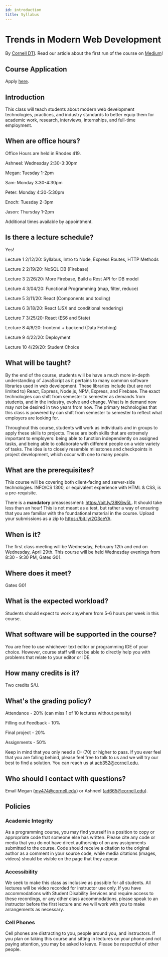 ```yaml
---
id: introduction
title: Syllabus
---
```


# Trends in Modern Web Development

By [Cornell DTI](http://cornelldti.org/). Read our article about the first run of the course on [Medium](https://medium.com/cornell-design-tech-initiative/cornell-dti-trends-in-web-development-4cb5abc56776)!

## Course Application

Apply [here](http://bit.ly/webdevsp20).

## Introduction

This class will teach students about modern web development technologies, practices, and industry standards to better equip them for academic work, research, interviews, internships, and full-time employment.

## When are office hours?

Office Hours are held in Rhodes 419.

Ashneel: Wednesday 2:30-3:30pm

Megan: Tuesday 1-2pm

Sam: Monday 3:30-4:30pm

Peter: Monday 4:30-5:30pm

Enoch: Tuesday 2-3pm

Jason: Thursday 1-2pm

Additional times available by appointment.

## Is there a lecture schedule?

Yes!

Lecture 1 2/12/20: Syllabus, Intro to Node, Express Routes, HTTP Methods

Lecture 2 2/19/20: NoSQL DB (Firebase)

Lecture 3 2/26/20: More Firebase, Build a Rest API for DB model

Lecture 4 3/04/20: Functional Programming (map, filter, reduce)

Lecture 5 3/11/20: React (Components and tooling)

Lecture 6 3/18/20: React (JSX and conditional rendering)

Lecture 7 3/25/20: React (ES6 and State)

Lecture 8 4/8/20: frontend + backend (Data Fetching)

Lecture 9 4/22/20: Deployment

Lecture 10 4/29/20: Student Choice

## What will be taught?

By the end of the course, students will be have a much more in-depth understanding of JavaScript as it pertains to many common software libraries used in web development. These libraries include (but are not limited to) React, Express, Node.js, NPM, Express, and Firebase. The exact technologies can shift from semester to semester as demands from students, and in the industry, evolve and change. What is in demand now may not be desired in two years from now. The primary technologies that this class is powered by can shift from semester to semester to reflect what employers are looking for.

Throughout this course, students will work as individuals and in groups to apply these skills to projects. These are both skills that are extremely important to employers: being able to function independently on assigned tasks, and being able to collaborate with different people on a wide variety of tasks. The idea is to closely resemble milestones and checkpoints in project development, which occur with one to many people.

## What are the prerequisites?

This course will be covering both client-facing and server-side technologies. INFO/CS 1300, or equivalent experience with HTML & CSS, is a pre-requisite.

There is a **mandatory** preassessment: https://bit.ly/38K6w5L. It should take less than an hour! This is not meant as a test, but rather a way of ensuring that you are familiar with the foundational material in the course. Upload your submissions as a zip to https://bit.ly/2O3ceYA.

## When is it?

The first class meeting will be Wednesday, February 12th and end on Wednesday, April 29th. This course will be held Wednesday evenings from 8:30 - 9:30 PM, Gates G01.

## Where does it meet?

Gates G01

## What is the expected workload?

Students should expect to work anywhere from 5-6 hours per week in this course.

## What software will be supported in the course?

You are free to use whichever text editor or programming IDE of your choice. However, course staff will not be able to directly help you with problems that relate to your editor or IDE.

## How many credits is it?

Two credits S/U.

## What's the grading policy?

Attendance - 20% (can miss 1 of 10 lectures without penalty)

Filling out Feedback - 10%

Final project - 20%

Assignments - 50%

Keep in mind that you only need a C- (70) or higher to pass. If you ever feel that you are falling behind, please feel free to talk to us and we will try our best to find a solution. You can reach us at acb352@cornell.edu.

## Who should I contact with questions?

Email Megan (my474@cornell.edu) or Ashneel (ad665@cornell.edu).

## Policies

### Academic Integrity

As a programming course, you may find yourself in a position to copy or appropriate code that someone else has written. Please cite any code or media that you do not have direct authorship of on any assignments submitted to the course. Code should receive a citation to the original author as a comment in your source code, while media citations (images, videos) should be visible on the page that they appear.

### Accessibility

We seek to make this class as inclusive as possible for all students. All lectures will be video recorded for instructor use only. If you have accommodations with Student Disability Services and require access to these recordings, or any other class accommodations, please speak to an instructor before the first lecture and we will work with you to make arrangements as necessary.

### Cell Phones

Cell phones are distracting to you, people around you, and instructors. If you plan on taking this course and sitting in lectures on your phone and not paying attention, you may be asked to leave. Please be respectful of other people.
